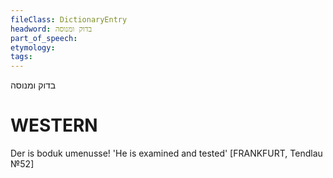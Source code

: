 ```yaml
---
fileClass: DictionaryEntry
headword: בדוק ומנוסה
part_of_speech: 
etymology: 
tags: 
---
```

בדוק ומנוסה

WESTERN
========

Der is boduk umenusse! 'He is examined and tested'
[FRANKFURT, Tendlau №52]